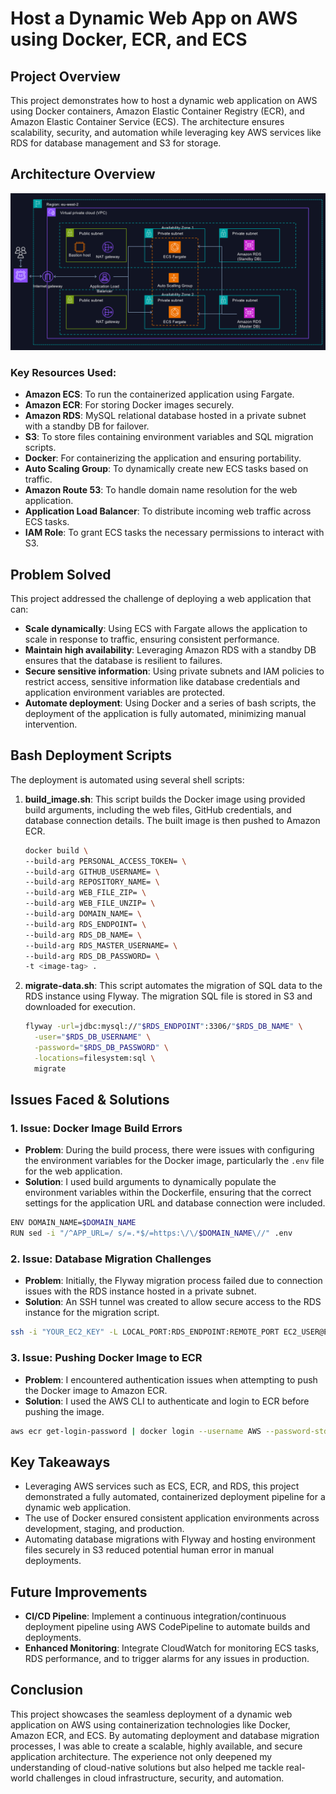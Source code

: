 # Host a Dynamic Web App on AWS using Docker, ECR, and ECS

## Project Overview

This project demonstrates how to host a dynamic web application on AWS using Docker containers, Amazon Elastic Container Registry (ECR), and Amazon Elastic Container Service (ECS). The architecture ensures scalability, security, and automation while leveraging key AWS services like RDS for database management and S3 for storage.

## Architecture Overview

![Architecture Diagram](Host_a_Dynamic_Web_App_on_AWS_using_Docker_ECR_and_ECS.png)

### Key Resources Used:

- **Amazon ECS**: To run the containerized application using Fargate.
- **Amazon ECR**: For storing Docker images securely.
- **Amazon RDS**: MySQL relational database hosted in a private subnet with a standby DB for failover.
- **S3**: To store files containing environment variables and SQL migration scripts.
- **Docker**: For containerizing the application and ensuring portability.
- **Auto Scaling Group**: To dynamically create new ECS tasks based on traffic.
- **Amazon Route 53**: To handle domain name resolution for the web application.
- **Application Load Balancer**: To distribute incoming web traffic across ECS tasks.
- **IAM Role**: To grant ECS tasks the necessary permissions to interact with S3.

## Problem Solved

This project addressed the challenge of deploying a web application that can:

- **Scale dynamically**: Using ECS with Fargate allows the application to scale in response to traffic, ensuring consistent performance.
- **Maintain high availability**: Leveraging Amazon RDS with a standby DB ensures that the database is resilient to failures.
- **Secure sensitive information**: Using private subnets and IAM policies to restrict access, sensitive information like database credentials and application environment variables are protected.
- **Automate deployment**: Using Docker and a series of bash scripts, the deployment of the application is fully automated, minimizing manual intervention.

## Bash Deployment Scripts

The deployment is automated using several shell scripts:

1. **build_image.sh**:
   This script builds the Docker image using provided build arguments, including the web files, GitHub credentials, and database connection details. The built image is then pushed to Amazon ECR.
   ```bash
   docker build \
   --build-arg PERSONAL_ACCESS_TOKEN= \
   --build-arg GITHUB_USERNAME= \
   --build-arg REPOSITORY_NAME= \
   --build-arg WEB_FILE_ZIP= \
   --build-arg WEB_FILE_UNZIP= \
   --build-arg DOMAIN_NAME= \
   --build-arg RDS_ENDPOINT= \
   --build-arg RDS_DB_NAME= \
   --build-arg RDS_MASTER_USERNAME= \
   --build-arg RDS_DB_PASSWORD= \
   -t <image-tag> .
   ```

2. **migrate-data.sh**:
   This script automates the migration of SQL data to the RDS instance using Flyway. The migration SQL file is stored in S3 and downloaded for execution.
   ```bash
   flyway -url=jdbc:mysql://"$RDS_ENDPOINT":3306/"$RDS_DB_NAME" \
     -user="$RDS_DB_USERNAME" \
     -password="$RDS_DB_PASSWORD" \
     -locations=filesystem:sql \
     migrate
   ```

## Issues Faced & Solutions

### 1. **Issue: Docker Image Build Errors**
   - **Problem**: During the build process, there were issues with configuring the environment variables for the Docker image, particularly the `.env` file for the web application.
   - **Solution**: I used build arguments to dynamically populate the environment variables within the Dockerfile, ensuring that the correct settings for the application URL and database connection were included.
   ```bash
   ENV DOMAIN_NAME=$DOMAIN_NAME
   RUN sed -i "/^APP_URL=/ s/=.*$/=https:\/\/$DOMAIN_NAME\//" .env
   ```

### 2. **Issue: Database Migration Challenges**
   - **Problem**: Initially, the Flyway migration process failed due to connection issues with the RDS instance hosted in a private subnet.
   - **Solution**: An SSH tunnel was created to allow secure access to the RDS instance for the migration script.
   ```bash
   ssh -i "YOUR_EC2_KEY" -L LOCAL_PORT:RDS_ENDPOINT:REMOTE_PORT EC2_USER@EC2_HOST -N -f
   ```

### 3. **Issue: Pushing Docker Image to ECR**
   - **Problem**: I encountered authentication issues when attempting to push the Docker image to Amazon ECR.
   - **Solution**: I used the AWS CLI to authenticate and login to ECR before pushing the image.
   ```bash
   aws ecr get-login-password | docker login --username AWS --password-stdin <aws_account_id>.dkr.ecr.<region>.amazonaws.com
   ```

## Key Takeaways

- Leveraging AWS services such as ECS, ECR, and RDS, this project demonstrated a fully automated, containerized deployment pipeline for a dynamic web application.
- The use of Docker ensured consistent application environments across development, staging, and production.
- Automating database migrations with Flyway and hosting environment files securely in S3 reduced potential human error in manual deployments.

## Future Improvements

- **CI/CD Pipeline**: Implement a continuous integration/continuous deployment pipeline using AWS CodePipeline to automate builds and deployments.
- **Enhanced Monitoring**: Integrate CloudWatch for monitoring ECS tasks, RDS performance, and to trigger alarms for any issues in production.

## Conclusion

This project showcases the seamless deployment of a dynamic web application on AWS using containerization technologies like Docker, Amazon ECR, and ECS. By automating deployment and database migration processes, I was able to create a scalable, highly available, and secure application architecture. The experience not only deepened my understanding of cloud-native solutions but also helped me tackle real-world challenges in cloud infrastructure, security, and automation.

